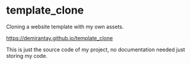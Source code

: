 # template_clone

Cloning a website template with my own assets.

https://demirantay.github.io/template_clone

This is just the source code of my project, no documentation needed just storing my code.
